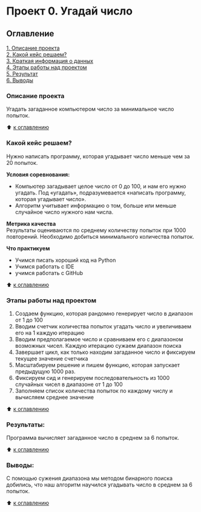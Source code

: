 # Проект 0. Угадай число

## Оглавление  
[1. Описание проекта](https://github.com/vanpakpro/SkillFactory-RepDS/tree/main/project_0/README.md#Описание-проекта)  
[2. Какой кейс решаем?](https://github.com/vanpakpro/SkillFactory-RepDS/tree/main/project_0/README.md#Какой-кейс-решаем)  
[3. Краткая информация о данных](https://github.com/vanpakpro/SkillFactory-RepDS/tree/main/project_0/README.md#Краткая-информация-о-данных)  
[4. Этапы работы над проектом](https://github.com/vanpakpro/SkillFactory-RepDS/tree/main/project_0/README.md#Этапы-работы-над-проектом)  
[5. Результат](https://github.com/vanpakpro/SkillFactory-RepDS/tree/main/project_0/README.md#Результат)    
[6. Выводы](https://github.com/vanpakpro/SkillFactory-RepDS/tree/main/project_0/README.md#Выводы) 

### Описание проекта    
Угадать загаданное компьютером число за минимальное число попыток.

:arrow_up: [к оглавлению](https://github.com/vanpakpro/SkillFactory-RepDS/tree/main/project_0/README.md#Описание-проекта_)



### Какой кейс решаем?    
Нужно написать программу, которая угадывает число меньше чем за 20 попыток.

**Условия соревнования:**  
- Компьютер загадывает целое число от 0 до 100, и нам его нужно угадать. Под «угадать», подразумевается «написать программу, которая угадывает число».
- Алгоритм учитывает информацию о том, больше или меньше случайное число нужного нам числа.

**Метрика качества**     
Результаты оцениваются по среднему количеству попыток при 1000 повторений. Необходимо добиться минимального количества попыток.

**Что практикуем**     
- Учимся писать хороший код на Python
- Учимся работать с IDE
- учимся работать с GitHub

:arrow_up: [к оглавлению](https://github.com/vanpakpro/SkillFactory-RepDS/tree/main/project_0/README.md#Оглавление)

### Этапы работы над проектом  
1. Создаем функцию, которая рандомно генерирует число в диапазон от 1 до 100
2. Вводим счетчик количества попыток угадать число и увеличиваем его на 1 каждую итерацию
3. Вводим предполагаемое число и сравниваем его с диапазоном возможных чисел. Каждую итерацию сужаем диапазон поиска
4. Завершает цикл, как только находим загаданное число и фиксируем текущее значение счетчика
5. Масштабируем решение и пишем функцию, которая запускает предыдущую 1000 раз.
6. Фиксируем сид и генерируем последовательность из 1000 случайных чисел в диапазоне от 1 до 100
7. Заполняем список количества попыток по каждому числу и вычисляем среднее значение

:arrow_up: [к оглавлению](https://github.com/vanpakpro/SkillFactory-RepDS/tree/main/project_0/README.md#Оглавление)


### Результаты:  
Программа вычисляет загаданное число в среднем за 6 попыток.

:arrow_up: [к оглавлению](https://github.com/vanpakpro/SkillFactory-RepDS/tree/main/project_0/README.md#Оглавление)


### Выводы:  
С помощью сужения диапазона мы методом бинарного поиска добились, что наш алгоритм научился угадывать число в среднем за 6 попыток.

:arrow_up: [к оглавлению](https://github.com/vanpakpro/SkillFactory-RepDS/tree/main/project_0/README.md#Оглавление)

